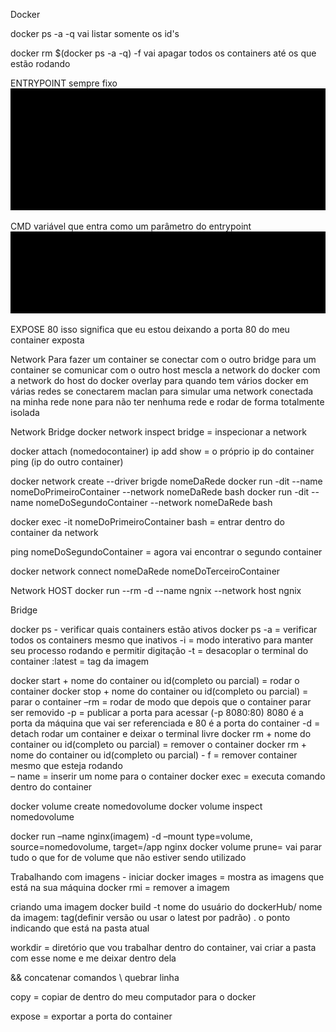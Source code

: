 Docker

docker ps -a -q
vai listar somente os id's

docker rm $(docker ps -a -q) -f
vai apagar todos os containers até os que estão rodando

ENTRYPOINT
sempre fixo
![alt text](image-1.png)

CMD
variável que entra como um parâmetro do entrypoint
![alt text](image.png)

EXPOSE 80
isso significa que eu estou deixando a porta 80 do meu container exposta

Network
Para fazer um container se conectar com o outro
bridge para um container se comunicar com o outro
host mescla a network do docker com a network do host do docker
overlay para quando tem vários docker em várias redes se conectarem
maclan para simular uma network conectada na minha rede
none para não ter nenhuma rede e rodar de forma totalmente isolada

Network Bridge
docker network inspect bridge = inspecionar a network

docker attach (nomedocontainer)
ip add show = o próprio ip do container
ping (ip do outro container)

docker network create --driver brigde nomeDaRede
docker run -dit --name nomeDoPrimeiroContainer --network nomeDaRede bash
docker run -dit --name nomeDoSegundoContainer --network nomeDaRede bash

docker exec -it nomeDoPrimeiroContainer bash = entrar dentro do container da network

ping nomeDoSegundoContainer = agora vai encontrar o segundo container

docker network connect nomeDaRede nomeDoTerceiroContainer

Network HOST
docker run --rm -d --name ngnix --network host ngnix

Bridge

docker ps - verificar quais containers estão ativos
docker ps -a = verificar todos os containers mesmo que inativos
-i = modo interativo para manter seu processo rodando e permitir digitação
-t = desacoplar o terminal do container
:latest = tag da imagem

docker start + nome do container ou id(completo ou parcial) = rodar o container
docker stop + nome do container ou id(completo ou parcial) = parar o container
–rm = rodar de modo que depois que o container parar ser removido
-p = publicar a porta para acessar (-p 8080:80) 8080 é a porta da máquina que vai ser referenciada e 80 é a porta do container
-d = detach rodar um container e deixar o terminal livre
docker rm + nome do container ou id(completo ou parcial) = remover o container
docker rm + nome do container ou id(completo ou parcial) - f = remover container mesmo que esteja rodando  
– name = inserir um nome para o container
docker exec = executa comando dentro do container

docker volume create nomedovolume
docker volume inspect nomedovolume

docker run –name nginx(imagem) -d –mount type=volume, source=nomedovolume, target=/app nginx
docker volume prune= vai parar tudo o que for de volume que não estiver sendo utilizado

Trabalhando com imagens - iniciar
docker images = mostra as imagens que está na sua máquina
docker rmi = remover a imagem

criando uma imagem
docker build -t nome do usuário do dockerHub/ nome da imagem: tag(definir versão ou usar o latest por padrão) . o ponto indicando que está na pasta atual

workdir = diretório que vou trabalhar dentro do container, vai criar a pasta com esse nome e me deixar dentro dela

&& concatenar comandos
\ quebrar linha

copy = copiar de dentro do meu computador para o docker

expose = exportar a porta do container
